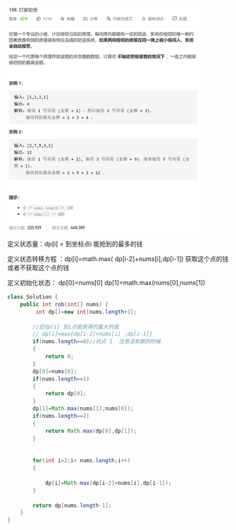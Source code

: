 <img src="198.打家劫舍.assets/image-20201221201043550.png" alt="image-20201221201043550" style="zoom:50%;" />

定义状态量：dp[i] = 到坐标点i 能抢到的最多的钱

定义状态转移方程 ：dp[i]=math.max( dp[i-2]+nums[i],dp[i-1])  获取这个点的钱 或者不获取这个点的钱

定义初始化状态： dp[0]=nums[0] dp[1]=math.max(nums[0],nums[1])

```java
class Solution {
    public int rob(int[] nums) {
         int dp[]=new int[nums.length+1];
       
        //定dp[i] 到i点能获得的最大的值
        // dp[i]=max{dp[i-2]+nums[i] ,dp[i-1]}
        if(nums.length==0)//坑点 1  注意没有数的时候
        {
            return 0;
        }
        dp[0]=nums[0];
        if(nums.length==1)
        {
            return dp[0];
        }
        dp[1]=Math.max(nums[1],nums[0]);
        if(nums.length==2)
        {
            return Math.max(dp[0],dp[1]);
        }


        for(int i=2;i< nums.length;i++)
        {

            dp[i]=Math.max(dp[i-2]+nums[i],dp[i-1]);
        }

        return dp[nums.length-1];
    }
}
```